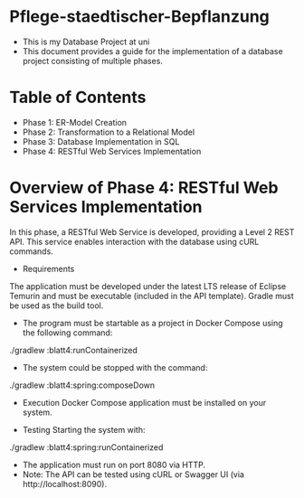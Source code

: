 # Pflege-staedtischer-Bepflanzung
- This is my Database Project at uni
- This document provides a guide for the implementation of a database project consisting of multiple phases.

# Table of Contents
- Phase 1: ER-Model Creation
- Phase 2: Transformation to a Relational Model
- Phase 3: Database Implementation in SQL
- Phase 4: RESTful Web Services Implementation


# Overview of Phase 4: RESTful Web Services Implementation
In this phase, a RESTful Web Service is developed, providing a Level 2 REST API. This service enables interaction with the database using cURL commands.

- Requirements

The application must be developed under the latest LTS release of Eclipse Temurin and must be executable (included in the API template).
Gradle must be used as the build tool.
- The program must be startable as a project in Docker Compose using the following command:

./gradlew :blatt4:runContainerized

- The system could be stopped with the command:

./gradlew :blatt4:spring:composeDown

- Execution
Docker Compose application must be installed on your system.

- Testing
Starting the system with:

./gradlew :blatt4:spring:runContainerized

- The application must run on port 8080 via HTTP.
- Note: The API can be tested using cURL or Swagger UI (via http://localhost:8090).






